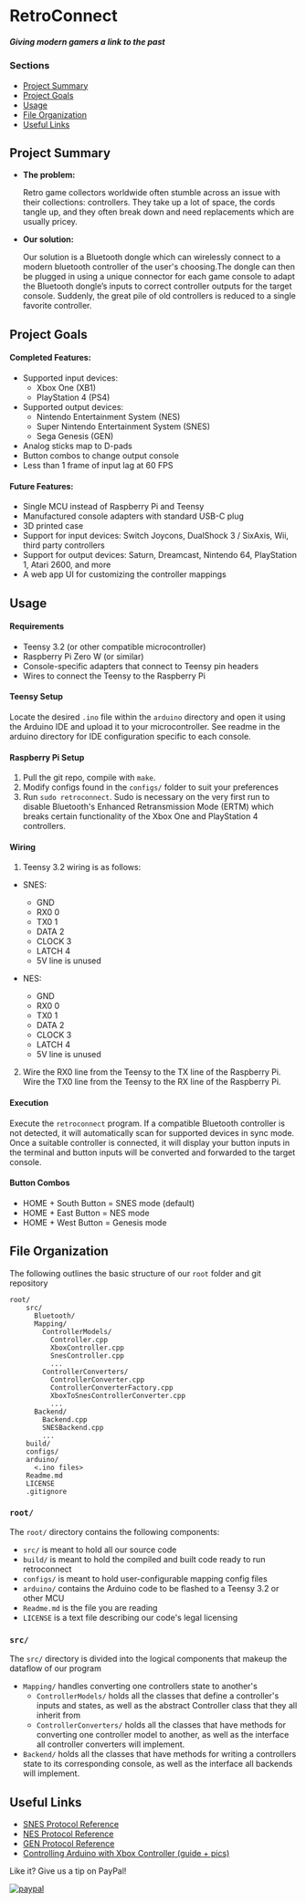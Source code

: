 # RetroConnect
##### *Giving modern gamers a link to the past*

### **Sections**

- [Project Summary](#project-summary)
- [Project Goals](#project-goals)
- [Usage](#usage)
- [File  Organization](#file-organization)
- [Useful Links](#useful-links)

## **Project Summary**

* **The problem:**

    Retro game collectors worldwide often stumble across an issue with their collections: controllers. They take up a lot of space, the cords tangle up, and they often break down and need replacements which are usually pricey.

* **Our solution:**

    Our solution is a Bluetooth dongle which can wirelessly connect to a modern bluetooth controller of the user's choosing.The dongle can then be plugged in using a unique connector for each game console to adapt the Bluetooth dongle’s inputs to correct controller outputs for the target console. Suddenly, the great pile of old controllers is reduced to a single favorite controller.
    
    

## **Project Goals**

#### Completed Features:
- Supported input devices: 
  - Xbox One (XB1)
  - PlayStation 4 (PS4)
- Supported output devices:
  - Nintendo Entertainment System (NES)
  - Super Nintendo Entertainment System (SNES)
  - Sega Genesis (GEN)
- Analog sticks map to D-pads
- Button combos to change output console
- Less than 1 frame of input lag at 60 FPS

#### Future Features:

- Single MCU instead of Raspberry Pi and Teensy
- Manufactured console adapters with standard USB-C plug
- 3D printed case
- Support for input devices: Switch Joycons, DualShock 3 / SixAxis, Wii, third party controllers
- Support for output devices: Saturn, Dreamcast, Nintendo 64, PlayStation 1, Atari 2600, and more
- A web app UI for customizing the controller mappings

## **Usage**

#### Requirements
- Teensy 3.2 (or other compatible microcontroller)
- Raspberry Pi Zero W (or similar)
- Console-specific adapters that connect to Teensy pin headers
- Wires to connect the Teensy to the Raspberry Pi

#### Teensy Setup
Locate the desired `.ino` file within the `arduino` directory and open it using the Arduino IDE and upload it to your microcontroller. See readme in the arduino directory for IDE configuration specific to each console.

#### Raspberry Pi Setup
1. Pull the git repo, compile with `make`.
2. Modify configs found in the `configs/` folder to suit your preferences
3. Run `sudo retroconnect`. Sudo is necessary on the very first run to disable Bluetooth's Enhanced Retransmission Mode (ERTM) which breaks certain functionality of the Xbox One and PlayStation 4 controllers.

#### Wiring
1. Teensy 3.2 wiring is as follows:
  - SNES:
    - GND
    - RX0 0
    - TX0 1
    - DATA 2
    - CLOCK 3
    - LATCH 4
    - 5V line is unused

  - NES:
    - GND
    - RX0 0
    - TX0 1
    - DATA 2
    - CLOCK 3
    - LATCH 4 
    - 5V line is unused
    
2. Wire the RX0 line from the Teensy to the TX line of the Raspberry Pi. Wire the TX0 line from the Teensy to the RX line of the Raspberry Pi. 

#### Execution
Execute the `retroconnect` program. If a compatible Bluetooth controller is not detected, it will automatically scan for supported devices in sync mode. Once a suitable controller is connected, it will display your button inputs in the terminal and button inputs will be converted and forwarded to the target console.

#### Button Combos
- HOME + South Button = SNES mode (default)
- HOME + East Button = NES mode 
- HOME + West Button = Genesis mode

## **File Organization**

The following outlines the basic structure of our ```root``` folder and git repository
```
root/
    src/
      Bluetooth/
      Mapping/
        ControllerModels/
          Controller.cpp
          XboxController.cpp
          SnesController.cpp
          ...
        ControllerConverters/
          ControllerConverter.cpp
          ControllerConverterFactory.cpp
          XboxToSnesControllerConverter.cpp
          ...
      Backend/
        Backend.cpp
        SNESBackend.cpp
        ...
    build/
    configs/
    arduino/
      <.ino files>
    Readme.md
    LICENSE
    .gitignore
```

### **```root/```**
The ```root/``` directory contains the following components:
- ```src/``` is meant to hold all our source code
- ```build/``` is meant to hold the compiled and built code ready to run retroconnect
- ```configs/``` is meant to hold user-configurable mapping config files
- ```arduino/``` contains the Arduino code to be flashed to a Teensy 3.2 or other MCU
- ```Readme.md``` is the file you are reading
- ```LICENSE``` is a text file describing our code's legal licensing

### **```src/```**
The ```src/``` directory is divided into the logical components that makeup the dataflow of our program
- ```Mapping/``` handles converting one controllers state to another's
    - ```ControllerModels/``` holds all the classes that define a controller's inputs and states, as well as the abstract Controller class that they all inherit from
    - ```ControllerConverters/``` holds all the classes that  have methods for converting one controller model to another, as well as the interface all controller converters will implement.
- ```Backend/``` holds all the classes that have methods for writing a controllers state to its corresponding console, as well as the interface all backends will implement.


## **Useful Links**

- [SNES Protocol Reference](https://gamefaqs.gamespot.com/snes/916396-super-nintendo/faqs/5395)
- [NES Protocol Reference](https://wiki.nesdev.com/w/index.php/Standard_controller)
- [GEN Protocol Reference](https://github.com/jonthysell/SegaController/wiki/How-To-Read-Sega-Controllers)
- [Controlling Arduino with Xbox Controller (guide + pics)](https://www.instructables.com/id/Controlling-Arduino-with-Gamepad/)


Like it? Give us a tip on PayPal! 

[![paypal](https://www.paypalobjects.com/en_US/i/btn/btn_donateCC_LG.gif)](https://www.paypal.com/cgi-bin/webscr?cmd=_s-xclick&hosted_button_id=MBDA5CZQHXUU6)
